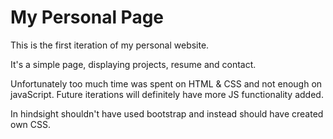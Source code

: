 # My Personal Page

This is the first iteration of my personal website.

It's a simple page, displaying projects, resume and contact. 

Unfortunately too much time was spent on HTML & CSS and not enough on javaScript. Future iterations will definitely have more JS functionality added.

In hindsight shouldn't have used bootstrap and instead should have created own CSS.